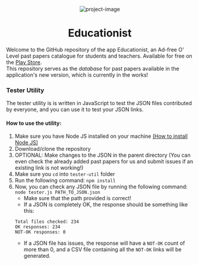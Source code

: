<p align="center"><img src="https://harisssahmad.github.io/img/educationist-sm.png" alt="project-image"></p>

<h1 align="center" id="title">Educationist</h1>

<p id="description">Welcome to the GitHub repository of the app Educationist, an Ad-free O' Level past papers catalogue for students and teachers. Available for free on the <a href="https://play.google.com/store/apps/details?id=com.educationist.inc" target="_blank">Play Store</a>.<br/>
This repository serves as the <i>database</i> for past papers available in the application's new version, which is currently in the works!
</p>

### Tester Utility
The tester utility is is written in JavaScript to test the JSON files contributed by everyone, and you can use it to test your JSON links.
#### How to use the utility:
1. Make sure you have Node JS installed on your machine [(How to install Node JS)](https://nodejs.org/en/learn/getting-started/how-to-install-nodejs)
2. Download/clone the repository
3. OPTIONAL: Make changes to the JSON in the parent directory (You can even check the already added past papers for us and submit issues if an existing link is not working!)
4. Make sure you `cd` into `tester-util` folder
5. Run the following command:
`npm install`
6. Now, you can check any JSON file by running the following command:
`node tester.js PATH_TO_JSON.json`
	- Make sure that the path provided is correct!
	- If a JSON is completely OK, the response should be something like this:
	```
	Total files checked: 234
	OK responses: 234
	NOT-OK responses: 0
	```
	- If a JSON file has issues, the response will have a `NOT-OK` count of more than 0, and a CSV file containing all the `NOT-OK` links will be generated.
